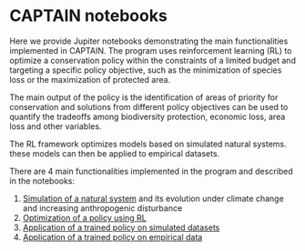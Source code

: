 # CAPTAIN notebooks

Here we provide Jupiter notebooks demonstrating the main functionalities implemented in CAPTAIN. The program  uses reinforcement learning (RL) to optimize a conservation policy within the constraints of a limited budget and targeting a specific policy objective, such as the minimization of species loss or the maximization of protected area.  

The main output of the policy is the identification of areas of priority for conservation and solutions from different policy objectives can be used to quantify the tradeoffs among biodiversity protection, economic loss, area loss and other variables. 

The RL framework optimizes models based on simulated natural systems. these models can then be applied to empirical datasets. 

There are 4 main functionalities implemented in the program and described in the notebooks:

1. [Simulation of a natural system](https://github.com/captain-project/notebooks/blob/main/Biodiversity_simulation.ipynb) and its evolution under climate change and increasing anthropogenic disturbance
2. [Optimization of a policy using RL](https://github.com/captain-project/notebooks/blob/main/Policy_optimization.ipynb)
3. [Application of a trained policy on simulated datasets](https://github.com/captain-project/notebooks/blob/main/Policy_implementation.ipynb) 
4. [Application of a trained policy on empirical data](https://github.com/captain-project/notebooks/blob/main/Analysis_empirical_data.ipynb)